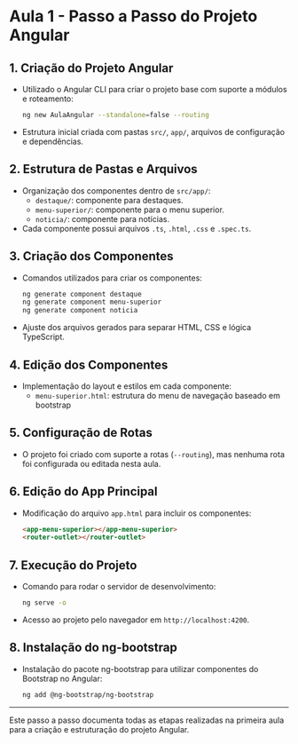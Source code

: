 # Aula 1 - Passo a Passo do Projeto Angular

## 1. Criação do Projeto Angular
- Utilizado o Angular CLI para criar o projeto base com suporte a módulos e roteamento:
  ```sh
  ng new AulaAngular --standalone=false --routing
  ```
- Estrutura inicial criada com pastas `src/`, `app/`, arquivos de configuração e dependências.

## 2. Estrutura de Pastas e Arquivos
- Organização dos componentes dentro de `src/app/`:
  - `destaque/`: componente para destaques.
  - `menu-superior/`: componente para o menu superior.
  - `noticia/`: componente para notícias.
- Cada componente possui arquivos `.ts`, `.html`, `.css` e `.spec.ts`.

## 3. Criação dos Componentes
- Comandos utilizados para criar os componentes:
  ```sh
  ng generate component destaque
  ng generate component menu-superior
  ng generate component noticia
  ```
- Ajuste dos arquivos gerados para separar HTML, CSS e lógica TypeScript.

## 4. Edição dos Componentes
- Implementação do layout e estilos em cada componente:
  - `menu-superior.html`: estrutura do menu de navegação baseado em bootstrap

## 5. Configuração de Rotas
- O projeto foi criado com suporte a rotas (`--routing`), mas nenhuma rota foi configurada ou editada nesta aula.

## 6. Edição do App Principal
- Modificação do arquivo `app.html` para incluir os componentes:
  ```html
  <app-menu-superior></app-menu-superior>
  <router-outlet></router-outlet>
  ```

## 7. Execução do Projeto
- Comando para rodar o servidor de desenvolvimento:
  ```sh
  ng serve -o
  ```
- Acesso ao projeto pelo navegador em `http://localhost:4200`.


## 8. Instalação do ng-bootstrap
- Instalação do pacote ng-bootstrap para utilizar componentes do Bootstrap no Angular:
  ```sh
  ng add @ng-bootstrap/ng-bootstrap
  ```

---

Este passo a passo documenta todas as etapas realizadas na primeira aula para a criação e estruturação do projeto Angular.

